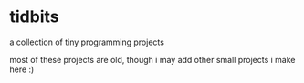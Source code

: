 # tidbits
a collection of tiny programming projects

most of these projects are old, though i may add other small projects i make here :)
